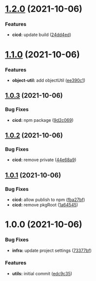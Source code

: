 # [1.2.0](https://github.com/terencetcf/tt-npm-utils/compare/v1.1.0...v1.2.0) (2021-10-06)


### Features

* **cicd:** update build ([24dd4ed](https://github.com/terencetcf/tt-npm-utils/commit/24dd4ed88a9fa216a22a74f653cd47901398add5))

# [1.1.0](https://github.com/terencetcf/tt-npm-utils/compare/v1.0.3...v1.1.0) (2021-10-06)


### Features

* **object-util:** add objectUtil ([ee390c1](https://github.com/terencetcf/tt-npm-utils/commit/ee390c1da0cec0fa861cafcf3f4074eef7c474c3))

## [1.0.3](https://github.com/terencetcf/tt-npm-utils/compare/v1.0.2...v1.0.3) (2021-10-06)


### Bug Fixes

* **cicd:** npm package ([9d2c069](https://github.com/terencetcf/tt-npm-utils/commit/9d2c0690c11f748c4920aa382ac7148a00ecabc5))

## [1.0.2](https://github.com/terencetcf/tt-npm-utils/compare/v1.0.1...v1.0.2) (2021-10-06)


### Bug Fixes

* **cicd:** remove private ([44e68a9](https://github.com/terencetcf/tt-npm-utils/commit/44e68a911b430b1e5753dff22779ca0c82fcb45f))

## [1.0.1](https://github.com/terencetcf/tt-npm-utils/compare/v1.0.0...v1.0.1) (2021-10-06)


### Bug Fixes

* **cicd:** allow publish to npm ([fba27bf](https://github.com/terencetcf/tt-npm-utils/commit/fba27bff93a835c1578fe8761eb89fd0c8340031))
* **cicd:** remove pkgRoot ([1a64545](https://github.com/terencetcf/tt-npm-utils/commit/1a64545383a48adffb5d257294f64e97d72216da))

# 1.0.0 (2021-10-06)


### Bug Fixes

* **infra:** update project settings ([73377bf](https://github.com/terencetcf/tt-npm-utils/commit/73377bf83a12830b0170dcfdd32dfb17c6189e4f))


### Features

* **utils:** initial commit ([edc9c35](https://github.com/terencetcf/tt-npm-utils/commit/edc9c352d8e86cf3bb9d232196945530dc8b9213))
